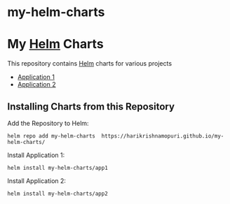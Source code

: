 # my-helm-charts
# My [Helm](https://helm.sh) Charts

This repository contains [Helm](https://helm.sh) charts for various projects

* [Application 1](charts/app1/)
* [Application 2](charts/app2/)

## Installing Charts from this Repository

Add the Repository to Helm:

    helm repo add my-helm-charts  https://harikrishnamopuri.github.io/my-helm-charts/

Install Application 1:

    helm install my-helm-charts/app1

Install Application 2:

    helm install my-helm-charts/app2
